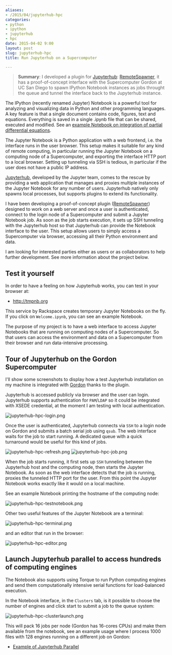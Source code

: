 ```yaml
---
aliases:
- /2015/04/jupyterhub-hpc
categories:
- python
- ipython
- jupyterhub
- hpc
date: 2015-04-02 9:00
layout: post
slug: jupyterhub-hpc
title: Run Jupyterhub on a Supercomputer

---
```


> **Summary**: I developed a plugin for [Jupyterhub](https://github.com/jupyter/jupyterhub "jupyterhub"): [RemoteSpawner](https://github.com/zonca/remotespawner), it has a proof-of-concept interface with the Supercomputer Gordon at UC San Diego to spawn IPython Notebook instances as jobs throught the queue and tunnel the interface back to the Jupyterhub instance.

The IPython (recently renamed Jupyter) Notebook is a powerful tool for analyzing and visualizing data in Python and other programming languages.
A key feature is that a single document contains code, figures, text and equations.
Everything is saved in a single .ipynb file that can be shared, executed and modified. See an [example Notebook on integration of partial differential equations](http://nbviewer.ipython.org/github/waltherg/notebooks/blob/master/2013-12-03-Crank_Nicolson.ipynb "example notebook").

The Jupyter Notebook is a Python application with a web frontend, i.e. the interface runs in the user browser.
This setup makes it suitable for any kind of remote computing, in particular running the Jupyter Notebook on a computing node of a Supercomputer, and exporting the interface HTTP port to a local browser.
Setting up tunneling via SSH is tedious, in particular if the user does not have a public IP address.

[Jupyterhub](https://github.com/jupyter/jupyterhub "jupyterhub"), developed by the Jupyter team, comes to the rescue by providing a web application that manages and proxies multiple instances of the Jupyter Notebook for any number of users.
Jupyterhub natively only spawns local processes, but supports plugins to extend its functionality.

I have been developing a proof-of-concept plugin ([RemoteSpawner](https://github.com/zonca/remotespawner)) designed to work on a web server and once a user is authenticated, connect to the login node of a Supercomputer and submit a Jupyter Notebook job.
As soon as the job starts execution, it sets up SSH tunneling with the Jupyterhub host so that
Jupyterhub can provide the Notebook interface to the user.
This setup allows users to simply access a Supercomputer via browser, accessing all their Python environment and data.

I am looking for interested parties either as users or as collaborators to help further development. See more information about the project below.

## Test it yourself

In order to have a feeling on how Jupyterhub works, you can test in your browser at:

* <http://tmpnb.org>

This service by Rackspace creates temporary Jupyter Notebooks on the fly. If you click on `Welcome.ipynb`,
you can see an example Notebook.

The purpose of my project is to have a web interface to access Jupyter Notebooks that are
running on computing nodes of a Supercomputer. So that users can access the environment and
data on a Supercomputer from their browser and run data-intensive processing. 

## Tour of Jupyterhub on the Gordon Supercomputer

I'll show some screenshots to display how a test Jupyterhub installation on my machine is integrated with [Gordon](http://www.sdsc.edu/us/resources/gordon/) thanks to the plugin.

Jupyterhub is accessed publicly via browser and the user can login. Jupyterhub supports authentication for `PAM`/`LDAP` so it could be integrated with XSEDE credential, at the moment I am testing with local authentication.

![jupyterhub-hpc-login.png](/images/jupyterhub-hpc-login.png)

Once the user is authenticated, Jupyterhub connects via `SSH` to a login node on Gordon and submits a batch serial job using `qsub`. The web interface waits for the job to start running. A dedicated queue with a quick turnaround would be useful for this kind of jobs.

![jupyterhub-hpc-refresh.png](/images/jupyterhub-hpc-refresh.png)
![jupyterhub-hpc-job.png](/images/jupyterhub-hpc-job.png)

When the job starts running, it first sets up `SSH` tunneling between the Jupyterhub host and the computing node, then starts the Jupyter Notebook.
As soon as the web interface detects that the job is running, proxies the tunneled HTTP port for the user. From this point the Jupyter Notebook works exactly like it would on a local machine.

See an example Notebook printing the hostname of the computing node:

![jupyterhub-hpc-testnotebook.png](/images/jupyterhub-hpc-testnotebook.png)

Other two useful features of the Jupyter Notebook are a terminal:

![jupyterhub-hpc-terminal.png](/images/jupyterhub-hpc-terminal.png)

and an editor that run in the browser:

![jupyterhub-hpc-editor.png](/images/jupyterhub-hpc-editor.png)

## Launch Jupyterhub parallel to access hundreds of computing engines

The Notebook also supports using Torque to run Python computing engines and send them computationally intensive serial functions for load-balanced execution.

In the Notebook interface, in the `Clusters` tab, is it possible to choose the number of engines and click start to submit a job to the queue system:

![jupyterhub-hpc-clusterlaunch.png](/images/jupyterhub-hpc-clusterlaunch.png)

This will pack 16 jobs per node (Gordon has 16-cores CPUs) and make them available from the notebook, see an example usage where I process 1000 files with 128 engines running on a different job on Gordon:

* [Example of Jupyterhub Parallel](http://nbviewer.ipython.org/gist/zonca/9bd94d8782af037704ff)


